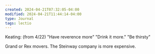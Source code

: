 ```yaml
---
created: 2024-04-21T07:32:05-04:00
modified: 2024-04-21T11:44:14-04:00
type: Journal
tags: lectio
---
```


Keating: (from 4/22) "Have reverence more" "Drink it more." "Be thirsty"

Grand or Rex movers. The Steinway company is more expensive.
